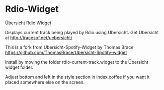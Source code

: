 Rdio-Widget
===========

Übersicht Rdio Widget

Displays current track being played by Rdio using Übersicht.
Get Übersicht at http://tracesof.net/uebersicht/

This is a fork from Ubersicht-Spotify-Widget by Thomas Brace https://github.com/ThomasBrace/Ubersicht-Spotify-widget

Install by moving the folder rdio-current-track.widget to the Übersicht widget folder.

Adjust bottom and left in the style section in index.coffee if you want it placed somewhere else on the screen.